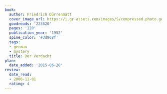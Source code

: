 ```yaml
---
book:
  author: Friedrich Dürrenmatt
  cover_image_url: https://i.gr-assets.com/images/S/compressed.photo.goodreads.com/books/1519256229l/223620._SX98_.jpg
  goodreads: '223620'
  pages: '120'
  publication_year: '1952'
  spine_color: '#3d868f'
  tags:
  - german
  - mystery
  title: Der Verdacht
plan:
  date_added: '2015-06-28'
review:
  date_read:
  - 2006-11-01
  rating: 4
---
```

